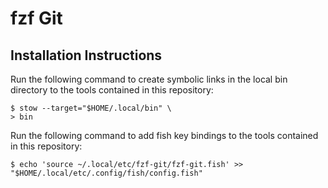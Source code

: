 # fzf Git

## Installation Instructions

Run the following command to create symbolic links in the local bin directory
to the tools contained in this repository:

```
$ stow --target="$HOME/.local/bin" \
> bin
```

Run the following command to add fish key bindings to the tools contained in
this repository:

```
$ echo 'source ~/.local/etc/fzf-git/fzf-git.fish' >> "$HOME/.local/etc/.config/fish/config.fish"
```
